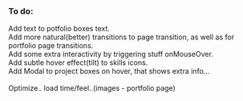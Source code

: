 ### To do:

Add text to potfolio boxes text.<br/>
Add more natural(better) transitions to page transition, as well as for portfolio page transitions.<br/>
Add some extra interactivity by triggering stuff onMouseOver.<br/>
Add subtle hover effect(tilt) to skills icons.<br/>
Add Modal to project boxes on hover, that shows extra info...<br/>
<br/>
Optimize.. load time/feel..(images - portfolio page) <br/>

